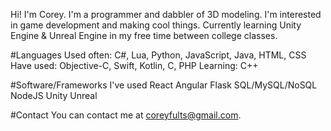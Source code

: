 Hi! I'm Corey.
I'm a programmer and dabbler of 3D modeling.
I'm interested in game development and making cool things.
Currently learning Unity Engine & Unreal Engine in my free time between college classes.

#Languages 
Used often: C#, Lua, Python, JavaScript, Java, HTML, CSS 
Have used: Objective-C, Swift, Kotlin, C, PHP
Learning: C++

#Software/Frameworks I've used
React
Angular
Flask
SQL/MySQL/NoSQL
NodeJS
Unity
Unreal

#Contact
You can contact me at coreyfults@gmail.com.

<!---
Fenrisulvur/Fenrisulvur is a ✨ special ✨ repository because its `README.md` (this file) appears on your GitHub profile.
You can click the Preview link to take a look at your changes.
--->
